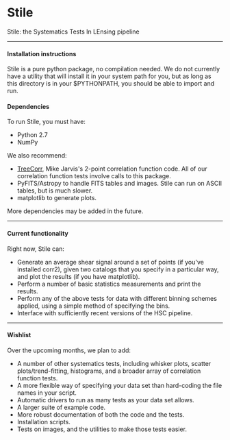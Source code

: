Stile
=====

Stile: the Systematics Tests In LEnsing pipeline

-------------------------------------
#### Installation instructions ####

Stile is a pure python package, no compilation needed.  We do not currently have a utility that will install it in your system path for you, but as long as this directory is in your $PYTHONPATH, you should be able to import and run.

#### Dependencies ####
To run Stile, you must have:

 - Python 2.7
 - NumPy

We also recommend:

 - [TreeCorr](http://github.com/rmjarvis/TreeCorr), Mike Jarvis's 2-point correlation function code.  All of our correlation function tests involve calls to this package. 
 - PyFITS/Astropy to handle FITS tables and images.  Stile can run on ASCII tables, but is much slower.
 - matplotlib to generate plots.

More dependencies may be added in the future.  
 
-------------------------------------

#### Current functionality ####

Right now, Stile can:

 - Generate an average shear signal around a set of points (if you've installed corr2), given two catalogs that you specify in a particular way, and plot the results (if you have matplotlib).
 - Perform a number of basic statistics measurements and print the results.
 - Perform any of the above tests for data with different binning schemes applied, using a simple method of specifying the bins.
 - Interface with sufficiently recent versions of the HSC pipeline.
 
-------------------------------------

#### Wishlist ####

Over the upcoming months, we plan to add:

 - A number of other systematics tests, including whisker plots, scatter plots/trend-fitting, histograms, and a broader array of correlation function tests.
 - A more flexible way of specifying your data set than hard-coding the file names in your script.
 - Automatic drivers to run as many tests as your data set allows.
 - A larger suite of example code.
 - More robust documentation of both the code and the tests.
 - Installation scripts.
 - Tests on images, and the utilities to make those tests easier.
 
